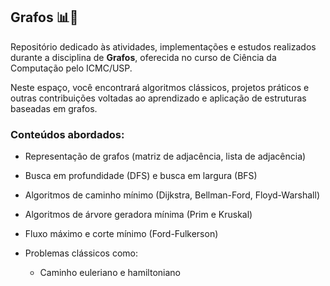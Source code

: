 ## Grafos 📊🔗

Repositório dedicado às atividades, implementações e estudos realizados durante a disciplina de **Grafos**, oferecida no curso de Ciência da Computação pelo ICMC/USP.

Neste espaço, você encontrará algoritmos clássicos, projetos práticos e outras contribuições voltadas ao aprendizado e aplicação de estruturas baseadas em grafos.

### Conteúdos abordados:

* Representação de grafos (matriz de adjacência, lista de adjacência)
* Busca em profundidade (DFS) e busca em largura (BFS)
* Algoritmos de caminho mínimo (Dijkstra, Bellman-Ford, Floyd-Warshall)
* Algoritmos de árvore geradora mínima (Prim e Kruskal)
* Fluxo máximo e corte mínimo (Ford-Fulkerson)
* Problemas clássicos como:

  * Caminho euleriano e hamiltoniano